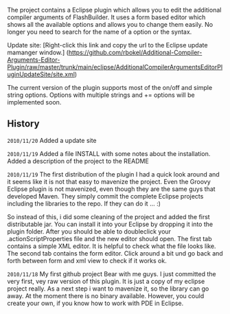 The project contains a Eclipse plugin which allows you to edit the additional compiler arguments 
of FlashBuilder. It uses a form based editor which shows all the available options and allows you 
to change them easily. No longer you need to search for the name of a option or the syntax. 

Update site: [Right-click this link and copy the url to the Eclipse update mamanger window.] 
(https://github.com/rbokel/Additional-Compiler-Arguments-Editor-Plugin/raw/master/trunk/main/eclipse/AdditionalCompilerArgumentsEditorPluginUpdateSite/site.xml)

The current version of the plugin supports most of the on/off and simple string options. Options
with multiple strings and += options will be implemented soon. 



History 
-------
`2010/11/20` Added a update site

`2010/11/19` Added a file INSTALL with some notes about the installation. Added a description of the 
project to the README

`2010/11/19` The first distribution of the plugin
I had a quick look around and it seems like it is not that easy to mavenize the 
project. Even the Groovy Eclipse plugin is not mavenized, even though they are the same guys 
that developed Maven. They simply commit the complete Eclipse projects including the libraries 
to the repo. If they can do it ... :)

So instead of this, i did some cleaning of the project and added the first distributable jar. 
You can install it into your Eclipse by dropping it into the plugin folder. After you should be 
able to doubleclick your .actionScriptProperties file and the new editor should open. The first 
tab contains a simple XML editor. It is helpful to check what the file looks like. The second 
tab contains the form editor. Click around a bit und go back and forth between form and xml view
to check if it works ok. 

`2010/11/18` My first github project
Bear with me guys. I just committed the very first, vey raw version of this plugin. 
It is just a copy of my eclipse project really. As a next step i want to mavenize it, so the 
library can go away. At the moment there is no binary available. However, you could create 
your own, if you know how to work with PDE in Eclipse. 